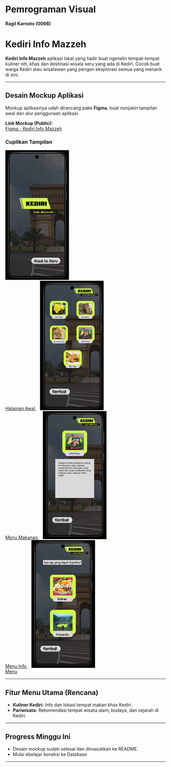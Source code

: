 # Pemrograman Visual  
**Ragil Karnoto (0098)**

# Kediri Info Mazzeh

**Kediri Info Mazzeh** aplikasi lokal yang hadir buat ngenalin tempat-tempat kuliner nih, khas dan destinasi wisata seru yang ada di Kediri. Cocok buat warga Kediri atau wisatawan yang pengen eksplorasi semua yang menarik di sini.

---

## Desain Mockup Aplikasi

Mockup aplikasinya udah dirancang pake **Figma**, buat nunjukin tampilan awal dan alur penggunaan aplikasi.

 **Link Mockup (Public):**  
[Figma - Kediri Info Mazzeh](https://www.figma.com/proto/Wsp4Oqj9kb8vP0Zbgq9kFc/0098_Ragil-Karnoto?node-id=2-4&t=xRAVCeNpwb1oJs4M-1)


### Cuplikan Tampilan

<p align="left">
  <a href="Aplikasi Kediri Mazzeh/Asset/Gambar/Home Kediri Info Mazzeh.png" target="_blank">
    <img src="Aplikasi Kediri Mazzeh/Asset/Gambar/Home Kediri Info Mazzeh.png" alt="Halaman Awal" width="200"><br>
    Halaman Awal
  </a>
  &nbsp;&nbsp;
  <a href="Aplikasi Kediri Mazzeh/Asset/Gambar/Menu Makanan.png" target="_blank">
    <img src="Aplikasi Kediri Mazzeh/Asset/Gambar/Menu Makanan.png" alt="Menu Makanan" width="200"><br>
    Menu Makanan
  </a>
  &nbsp;&nbsp;
  <a href="Aplikasi Kediri Mazzeh/Asset/Gambar/Menu Info.png" target="_blank">
    <img src="Aplikasi Kediri Mazzeh/Asset/Gambar/Menu Info.png" alt="Menu Info" width="200"><br>
    Menu Info
  </a>
  &nbsp;&nbsp;
  <a href="Aplikasi Kediri Mazzeh/Asset/Gambar/Menu Awal.png" target="_blank">
    <img src="Aplikasi Kediri Mazzeh/Asset/Gambar/Menu Awal.png" alt="Menu" width="200"><br>
    Menu
  </a>
</p>

---

##  Fitur Menu Utama (Rencana)

-  **Kuliner Kediri:** Info dan lokasi tempat makan khas Kediri.  
-  **Pariwisata:** Rekomendasi tempat wisata alam, budaya, dan sejarah di Kediri.  

---

## Progress Minggu Ini

- Desain mockup sudah selesai dan dimasukkan ke README.  
- Mulai ebelajar koneksi ke Database

---



